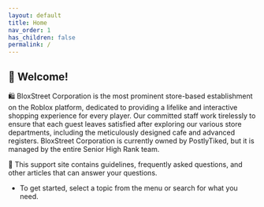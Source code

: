 ```yaml
---
layout: default
title: Home
nav_order: 1
has_children: false
permalink: /
---
```


## 👋 Welcome!

🛍️ BloxStreet Corporation is the most prominent store-based establishment on the Roblox platform, dedicated to providing a lifelike and interactive shopping experience for every player. Our committed staff work tirelessly to ensure that each guest leaves satisfied after exploring our various store departments, including the meticulously designed cafe and advanced registers. BloxStreet Corporation is currently owned by PostlyTiked, but it is managed by the entire Senior High Rank team.

🔎 This support site contains guidelines, frequently asked questions, and other articles that can answer your questions.
- To get started, select a topic from the menu or search for what you need.
